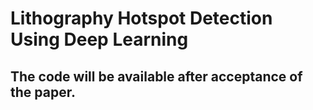 # Lithography Hotspot Detection Using Deep Learning

## The code will be available after acceptance of the paper. 


